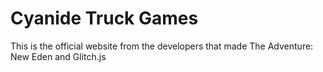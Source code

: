 # Cyanide Truck Games
This is the official website from the developers that made The Adventure: New Eden and Glitch.js
